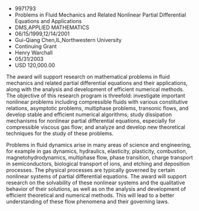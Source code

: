 
* 9971793
* Problems in Fluid Mechanics and Related Nonlinear Partial Differential Equations and Applications
* DMS,APPLIED MATHEMATICS
* 06/15/1999,12/14/2001
* Gui-Qiang Chen,IL,Northwestern University
* Continuing Grant
* Henry Warchall
* 05/31/2003
* USD 120,000.00

The award will support research on mathematical problems in fluid mechanics and
related partial differential equations and their applications, along with the
analysis and development of efficient numerical methods. The objective of this
research program is threefold: investigate important nonlinear problems
including compressible fluids with various constitutive relations, asymptotic
problems, multiphase problems, transonic flows, and develop stable and efficient
numerical algorithms; study dissipation mechanisms for nonlinear partial
differential equations, especially for compressible viscous gas flow; and
analyze and develop new theoretical techniques for the study of these problems.

Problems in fluid dynamics arise in many areas of science and engineering, for
example in gas dynamics, hydraulics, elasticity, plasticity, combustion,
magnetohydrodynamics, multiphase flow, phase transition, charge transport in
semiconductors, biological transport of ions, and etching and deposition
processes. The physical processes are typically governed by certain nonlinear
systems of partial differential equations. The award will support research on
the solvability of these nonlinear systems and the qualitative behavior of their
solutions, as well as on the analysis and development of efficient theoretical
and numerical methods. This will lead to a better understanding of these flow
phenomena and their governing laws.
